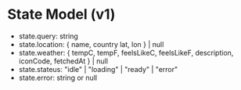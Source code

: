# State Model (v1)
 - state.query: string
 - state.location: { name, country lat, lon } | null
 - state.weather: { tempC, tempF, feelsLikeC, feelsLikeF, description, iconCode, fetchedAt } | null
 - state.stateus: "idle" | "loading" | "ready" | "error"
 - state.error: string or null